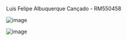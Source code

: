 Luís Felipe Albuquerque Cançado - RM550458

![image](https://github.com/user-attachments/assets/655d72c6-60b3-4a1b-8bc8-32b1f9688b88)

![image](https://github.com/user-attachments/assets/0091a323-2dfe-4988-a3f5-e47a1ca67917)

